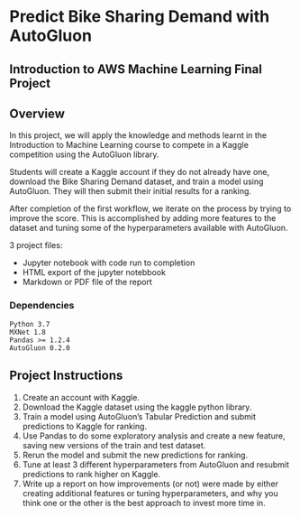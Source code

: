 # Predict Bike Sharing Demand with AutoGluon

## Introduction to AWS Machine Learning Final Project

## Overview
In this project, we will apply the knowledge and methods learnt in the Introduction to Machine Learning course to compete in a Kaggle competition using the AutoGluon library.

Students will create a Kaggle account if they do not already have one, download the Bike Sharing Demand dataset, and train a model using AutoGluon. They will then submit their initial results for a ranking.

After completion of the first workflow, we iterate on the process by trying to improve the score. This is accomplished by adding more features to the dataset and tuning some of the hyperparameters available with AutoGluon.

3 project files:
* Jupyter notebook with code run to completion
* HTML export of the jupyter notebbook
* Markdown or PDF file of the report


### Dependencies

```
Python 3.7
MXNet 1.8
Pandas >= 1.2.4
AutoGluon 0.2.0 
```

## Project Instructions

1. Create an account with Kaggle.
2. Download the Kaggle dataset using the kaggle python library.
3. Train a model using AutoGluon’s Tabular Prediction and submit predictions to Kaggle for ranking.
4. Use Pandas to do some exploratory analysis and create a new feature, saving new versions of the train and test dataset.
5. Rerun the model and submit the new predictions for ranking.
6. Tune at least 3 different hyperparameters from AutoGluon and resubmit predictions to rank higher on Kaggle.
7. Write up a report on how improvements (or not) were made by either creating additional features or tuning hyperparameters, and why you think one or the other is the best approach to invest more time in.

